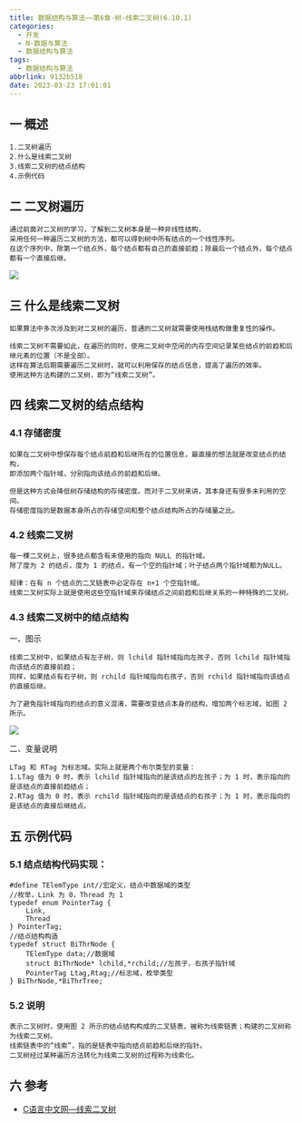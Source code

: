```yaml
---
title: 数据结构与算法——第6章-树-线索二叉树(6.10.1)
categories:
  - 开发
  - N-数据与算法
  - 数据结构与算法
tags:
  - 数据结构与算法
abbrlink: 9132b518
date: 2023-03-23 17:01:01
---
```

## 一 概述

```
1.二叉树遍历
2.什么是线索二叉树
3.线索二叉树的结点结构
4.示例代码
```

<!--more-->

## 二 二叉树遍历

```
通过前面对二叉树的学习，了解到二叉树本身是一种非线性结构，
采用任何一种遍历二叉树的方法，都可以得到树中所有结点的一个线性序列。
在这个序列中，除第一个结点外，每个结点都有自己的直接前趋；除最后一个结点外，每个结点都有一个直接后继。
```

![][1]

## 三 什么是线索二叉树

```
如果算法中多次涉及到对二叉树的遍历，普通的二叉树就需要使用栈结构做重复性的操作。

线索二叉树不需要如此，在遍历的同时，使用二叉树中空闲的内存空间记录某些结点的前趋和后继元素的位置（不是全部）。
这样在算法后期需要遍历二叉树时，就可以利用保存的结点信息，提高了遍历的效率。
使用这种方法构建的二叉树，即为“线索二叉树”。
```

## 四 线索二叉树的结点结构

### 4.1 存储密度

```
如果在二叉树中想保存每个结点前趋和后继所在的位置信息，最直接的想法就是改变结点的结构，
即添加两个指针域，分别指向该结点的前趋和后继。

但是这种方式会降低树存储结构的存储密度。而对于二叉树来讲，其本身还有很多未利用的空间。
存储密度指的是数据本身所占的存储空间和整个结点结构所占的存储量之比。
```

### 4.2 线索二叉树

```
每一棵二叉树上，很多结点都含有未使用的指向 NULL 的指针域。
除了度为 2 的结点，度为 1 的结点，有一个空的指针域；叶子结点两个指针域都为NULL。

规律：在有 n 个结点的二叉链表中必定存在 n+1 个空指针域。
线索二叉树实际上就是使用这些空指针域来存储结点之间前趋和后继关系的一种特殊的二叉树。
```

### 4.3 线索二叉树中的结点结构

一、图示

```
线索二叉树中，如果结点有左子树，则 lchild 指针域指向左孩子，否则 lchild 指针域指向该结点的直接前趋；
同样，如果结点有右子树，则 rchild 指针域指向右孩子，否则 rchild 指针域指向该结点的直接后继。

为了避免指针域指向的结点的意义混淆，需要改变结点本身的结构，增加两个标志域，如图 2 所示。
```

![][2]

二、变量说明

```
LTag 和 RTag 为标志域。实际上就是两个布尔类型的变量：
1.LTag 值为 0 时，表示 lchild 指针域指向的是该结点的左孩子；为 1 时，表示指向的是该结点的直接前趋结点；
2.RTag 值为 0 时，表示 rchild 指针域指向的是该结点的右孩子；为 1 时，表示指向的是该结点的直接后继结点。
```

## 五 示例代码

### 5.1 结点结构代码实现：

```
#define TElemType int//宏定义，结点中数据域的类型
//枚举，Link 为 0，Thread 为 1
typedef enum PointerTag {
	Link,
	Thread
} PointerTag;
//结点结构构造
typedef struct BiThrNode {
	TElemType data;//数据域
	struct BiThrNode* lchild,*rchild;//左孩子，右孩子指针域
	PointerTag Ltag,Rtag;//标志域，枚举类型
} BiThrNode,*BiThrTree;
```

### 5.2 说明

```
表示二叉树时，使用图 2 所示的结点结构构成的二叉链表，被称为线索链表；构建的二叉树称为线索二叉树。
线索链表中的“线索”，指的是链表中指向结点前趋和后继的指针。
二叉树经过某种遍历方法转化为线索二叉树的过程称为线索化。
```


## 六 参考

* [C语言中文网—线索二叉树](https://c.biancheng.net/view/vip_3391.html)



[1]:https://cdn.jsdelivr.net/gh/PGzxc/CDN/blog-data-struct-basic/ds-chap6-10-1-1.png
[2]:https://cdn.jsdelivr.net/gh/PGzxc/CDN/blog-data-struct-basic/ds-chap6-10-1-2.png




